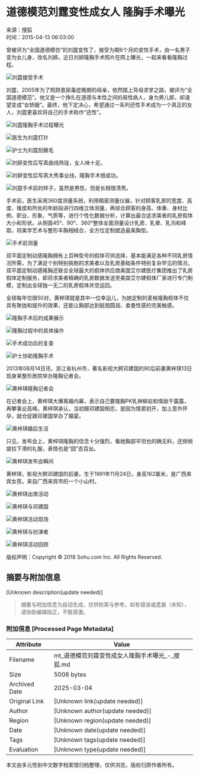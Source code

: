 # 道德模范刘霆变性成女人 隆胸手术曝光

来源：搜狐  
时间：2015-04-13 06:03:00  

曾被评为“全国道德模仿”的刘霆变性了，接受为期6个月的变性手术，由一名男子变为女儿身，改名刘婷。近日刘婷隆胸手术照片在网上曝光，一起来看看隆胸过程。

![刘霆接受手术](https://n1.itc.cn/img8/wb/smccloud/recom/2015/04/13/142887730296674980.JPEG)

刘霆，2005年为了照顾患尿毒症晚期的母亲，依然踏上背母求学之路，被评为“全国道德模范”。他又是一个挣扎在道德与本性之间的易性病人，身为男儿郎，却渴望变成“女娇娥”。最终，他下定决心，希望通过一系列还性手术成为一个真正的女人，刘霆更喜欢将自己的手术称作“还性”。

![刘霆隆胸手术过程曝光](https://n1.itc.cn/img8/wb/smccloud/recom/2015/04/13/142887730322307036.JPEG)

![医生为刘霆打针](https://n1.itc.cn/img8/wb/smccloud/recom/2015/04/13/142887730344789866.JPEG)

![护士为刘霆刮腋毛](https://n1.itc.cn/img8/wb/smccloud/recom/2015/04/13/142887730375229339.JPEG)

![刘婷变性后写真曲线玲珑，女人味十足。](https://n1.itc.cn/img8/wb/smccloud/recom/2015/04/13/142887730396381682.JPEG)

![刘婷变性后写真大秀事业线，隆胸手术很成功。](https://n1.itc.cn/img8/wb/smccloud/recom/2015/04/13/142887730425991149.JPEG)

![刘霆手术前的样子，虽然是男性，但是长相很清秀。](https://n1.itc.cn/img8/wb/smccloud/recom/2015/04/13/142887730802251083.JPEG)

手术前，医生采用360度测量系统，利用精密测量仪器，针对顾客乳房的宽度、高度、锥度和所处的年龄段进行四维立体测量，再综合顾客的身高、体重、身材比例、职业、形象、气质等，进行个性化数据分析，计算出最合适求美者的乳房假体大小和形状。从侧面45°、90°、360°整体全面测量设计乳房、乳晕、乳沟和峰距，将美学艺术与整形丰胸相结合，全方位定制塑造最美胸型。

![手术前测量](https://n1.itc.cn/img8/wb/smccloud/recom/2015/04/13/142887730885779346.JPEG)

双平面定制动感隆胸拥有上百种型号的假体可供选择，基本能满足各种不同乳房情况所需，为了满足个别特别挑剔的求美者以及乳房基础条件特别复杂罕见的情况，双平面定制动感隆胸还联合全球最大的假体供应商美国艾尔建医疗集团推出了乳房假体定制服务，即将求美者精确的乳房数据发送至美国艾尔建假体厂家进行专门制模，定制出全球独一无二的乳房假体并空运回。

全球每年仅限50对，黄梓琪就是其中一位幸运儿，为她定制的麦格隆胸假体不仅具有聚拢和提升的效果，还能让胸部达到挺翘圆润、柔曼性感的完美触感。

![隆胸手术后的成果展示](https://n1.itc.cn/img8/wb/smccloud/recom/2015/04/13/142887731023304646.JPEG)

![隆胸过程中的具体操作](https://n1.itc.cn/img8/wb/smccloud/recom/2015/04/13/142887731070452598.JPEG)

![手术成功后的复查](https://n1.itc.cn/img8/wb/smccloud/recom/2015/04/13/142887731108164853.JPEG)

![护士协助隆胸手术](https://n1.itc.cn/img8/wb/smccloud/recom/2015/04/13/142887731137747556.JPEG)

2013年08月14日讯，浙江省杭州市，著名影视大鳄邓建国的90后前妻黄梓琪13日现身某整形医院举办隆胸记者会。

![黄梓琪隆胸记者会](https://n1.itc.cn/img8/wb/smccloud/recom/2015/04/13/142887731162814482.JPEG)

在记者会上，黄梓琪大爆离婚内幕，表示自己要隆胸PK乳神柳岩和情敌干露露，再攀事业高峰。黄梓琪承认，当初跟邓建国相恋，是因为情窦初开，加上意外怀孕，就仓促跟邓建国举办了婚宴。

![黄梓琪婚后生活](https://n1.itc.cn/img8.wb/smccloud/recom/2015/04/13/142887731188257205.JPEG)

只见，发布会上，黄梓琪隆胸的信念十分强烈，看她胸部平坦也的确无料，还频频提拉下滑的礼服，表情也是“囧”态百出。

![黄梓琪发布会瞬间](https://n1.itc.cn/img8.wb/smccloud/recom/2015/04/13/142887731519690478.JPEG)

黄梓琪，影视大鳄邓建国的前妻。生于1991年11月24日，身高162厘米，是广西来宾女孩，来自广西来宾市的一个小山村。

![黄梓琪出席活动](https://n1.itc.cn/img8.wb/smccloud/recom/2015/04/13/142887731554411665.JPEG)

![黄梓琪与邓建国](https://n1.itc.cn/img8.wb/smccloud/recom/2015/04/13/142887731971668642.JPEG)

![黄梓琪活动现场](https://n1.itc.cn/img8.wb/smccloud/recom/2015/04/13/142887732002155661.JPEG)

![黄梓琪与扮演者](https://n1.itc.cn/img8.wb/smccloud/recom/2015/04/13/142887732031686220.JPEG)

![黄梓琪活动回顾](https://n1.itc.cn/img8.wb/smccloud/recom/2015/04/13/142887732057436098.JPEG)  

版权声明：Copyright © 2018 Sohu.com Inc. All Rights Reserved.
<!-- tcd_original_link https://mt.sohu.com/20150413/n411162549.shtml -->


## 摘要与附加信息

<!-- tcd_abstract -->
[Unknown description(update needed)]
<!-- tcd_abstract_end -->

> 摘要与附加信息为自动生成，仅供检索与参考。如有错误或遗漏（未知），请协助编辑指正，不胜感激。

### 附加信息 [Processed Page Metadata]

| Attribute       | Value                                  |
|-----------------|----------------------------------------|
| Filename        | mt_道德模范刘霆变性成女人隆胸手术曝光_-_搜狐.md                             |
| Size            | 5006 bytes                           |
| Archived Date   | 2025-03-04                             |
| Original Link   | [Unknown link(update needed)]                       |
| Author          | [Unknown author(update needed)]                               |
| Region          | [Unknown region(update needed)]                               |
| Date            | [Unknown date(update needed)]                                 |
| Tags            | [Unknown tags(update needed)]                                 |
| Evaluation            | [Unknown type(update needed)]                                 |
<!-- tcd_table_end -->

本文由多元性别中文数字档案馆归档整理，仅供浏览。版权归原作者所有。

